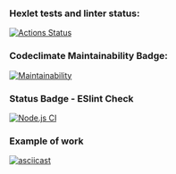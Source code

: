 ### Hexlet tests and linter status:
[![Actions Status](https://github.com/antonkrupin/frontend-project-lvl1/workflows/hexlet-check/badge.svg)](https://github.com/antonkrupin/frontend-project-lvl1/actions)
### Codeclimate Maintainability Badge:
[![Maintainability](https://api.codeclimate.com/v1/badges/2c2951554657be9a157f/maintainability)](https://codeclimate.com/github/antonkrupin/frontend-project-lvl1/maintainability)
### Status Badge - ESlint Check
[![Node.js CI](https://github.com/antonkrupin/frontend-project-lvl1/actions/workflows/nodejs.yml/badge.svg?branch=main)](https://github.com/antonkrupin/frontend-project-lvl1/actions/workflows/nodejs.yml)
### Example of work
[![asciicast](https://asciinema.org/a/voeMWepKcVXfNINgpQGOSxegR.svg)](https://asciinema.org/a/voeMWepKcVXfNINgpQGOSxegR)
<script id="asciicast-voeMWepKcVXfNINgpQGOSxegR" src="https://asciinema.org/a/voeMWepKcVXfNINgpQGOSxegR.js" async></script>

